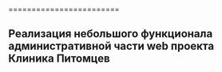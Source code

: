 ========================

Реализация небольшого функционала административной части web проекта Клиника Питомцев
------------------------------------

